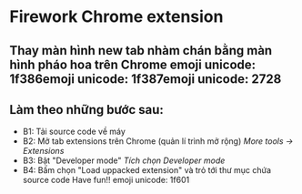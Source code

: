 # Firework Chrome extension

Thay màn hình new tab nhàm chán bằng màn hình pháo hoa trên Chrome emoji unicode: 1f386emoji unicode: 1f387emoji unicode: 2728
---------------------------------------
## Làm theo những bước sau:
- B1: Tải source code về máy
- B2: Mở tab extensions trên Chrome (quản lí trình mở rộng)
*More tools -> Extensions*
- B3: Bật "Developer mode"
*Tích chọn Developer mode*
- B4: Bấm chọn "Load uppacked extension" và trỏ tới thư mục chứa source code
Have fun!! emoji unicode: 1f601
